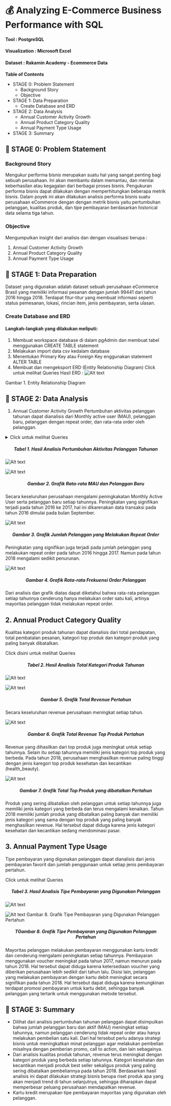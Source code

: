 # 💰 Analyzing E-Commerce Business Performance with SQL

#### Tool : PostgreSQL
#### Visualization : Microsoft Excel
#### Dataset : Rakamin Academy - Ecommerce Data


**Table of Contents**

- STAGE 0: Problem Statement
    - Background Story
    - Objective
- STAGE 1: Data Preparation
    - Create Database and ERD
- STAGE 2: Data Analysis
    - Annual Customer Activity Growth
    - Annual Product Category Quality
    - Annual Payment Type Usage
- STAGE 3: Summary


## 📂 STAGE 0: Problem Statement
### Background Story
Mengukur performa bisnis merupakan suatu hal yang sangat penting bagi sebuah perusahaan. Ini akan membantu dalam memantau, dan menilai keberhasilan atau kegagalan dari berbagai proses bisnis. Pengukuran performa bisnis dapat dilakukan dengan memperhitungkan beberapa metrik bisnis. Dalam poyek ini akan dilakukan analisis performa bisnis suatu perusahaan eCommerce dengan dengan metrik bisnis yaitu pertumbuhan pelanggan, kualitas produk, dan tipe pembayaran berdasarkan historical data selama tiga tahun.

### Objective
Mengumpulkan insight dari analisis dan dengan visualisasi berupa :

1.  Annual Customer Activity Growth
2. Annual Product Category Quality
3. Annual Payment Type Usage


## 📂 STAGE 1: Data Preparation
Dataset yang digunakan adalah dataset sebuah perusahaan eCommerce Brasil yang memiliki informasi pesanan dengan jumlah 99441 dari tahun 2016 hingga 2018. Terdapat fitur-titur yang membuat informasi seperti status pemesanan, lokasi, rincian item, jenis pembayaran, serta ulasan.

### Create Database and ERD
#### Langkah-langkah yang dilakukan meliputi:

1. Membuat workspace database di dalam pgAdmin dan membuat tabel menggunakan CREATE TABLE statement
2. Melakukan import data csv kedalam database
3. Menentukan Primary Key atau Foreign Key enggunakan statement ALTER TABLE
4. Membuat dan mengeksport ERD (Entity Relationship Diagram)
Click untuk melihat Queries
Hasil ERD :
![Alt text](https://github.com/imalfunadam/Analyzing-eCommerce-Business-Performance-with-SQL/blob/main/assets/DesignDB.png?raw=true)




Gambar 1. Entity Relationship Diagram



## 📂 STAGE 2: Data Analysis
1. Annual Customer Activity Growth
Pertumbuhan aktivitas pelanggan tahunan dapat dianalisis dari Monthly active user (MAU), pelanggan baru, pelanggan dengan repeat order, dan rata-rata order oleh pelanggan.


<details>
  <summary>Click untuk melihat Queries</summary>
<pre class="language-pgsql">
```.pgsql
-- Ini adalah contoh query SQL
--1 Menampilkan rata-rata jumlah customer aktif bulanan (monthly active user) untuk setiap tahun
SELECT year, FLOOR(AVG(customer_total)) AS avg_mau
FROM (
  SELECT 
  	date_part('year', od.order_purchase_timestamp) AS year,
  	date_part('month', od.order_purchase_timestamp) AS month,
  	COUNT(DISTINCT cd.customer_unique_id) AS customer_total
  FROM orders_dataset AS od
  JOIN customers_dataset AS cd
  	ON cd.customer_id = od.customer_id
  GROUP BY 1, 2
  ) AS sub
GROUP BY 1
ORDER BY 1;
```.pgsql
</pre></details>

<h5 align="center">Tabel 1. Hasil Analisis Pertumbuhan Aktivitas Pelanggan Tahunan</h5>

![Alt text](https://github.com/imalfunadam/Analyzing-eCommerce-Business-Performance-with-SQL/blob/main/assets/Hasil%20Analisis%20Pertumbuhan%20Aktivitas%20Pelanggan%20Tahunan.png?raw=true)



![Alt text](https://github.com/imalfunadam/Analyzing-eCommerce-Business-Performance-with-SQL/blob/main/assets/Grafik%20Rata-rata%20MAU%20dan%20Pelanggan%20Baru.png?raw=true)
<h5 align="center">Gambar 2. Grafik Rata-rata MAU dan Pelanggan Baru</h5>

Secara keseluruhan perusahaan mengalami peningkakatan Monthly Active User serta pelanggan baru setiap tahunnya. Peningkatan yang signifikan terjadi pada tahun 2016 ke 2017, hal ini dikarenakan data transaksi pada tahun 2016 dimulai pada bulan September.



![Alt text](https://github.com/imalfunadam/Analyzing-eCommerce-Business-Performance-with-SQL/blob/main/assets/Grafik%20Jumlah%20Pelanggan%20yang%20Melakukan%20Repeat%20Order.png?raw=true)
<h5 align="center">Gambar 3. Grafik Jumlah Pelanggan yang Melakukan Repeat Order</h5>

Peningkatan yang signifikan juga terjadi pada jumlah pelanggan yang melakukan repeat order pada tahun 2016 hingga 2017. Namun pada tahun 2018 mengalami sedikit penurunan.



![Alt text](https://github.com/imalfunadam/Analyzing-eCommerce-Business-Performance-with-SQL/blob/main/assets/Grafik%20Rata-rata%20Frekuensi%20Order%20Pelanggan.png?raw=true)
<h5 align="center">Gambar 4. Grafik Rata-rata Frekuensi Order Pelanggan</h5>

Dari analisis dan grafik diatas dapat diketahui bahwa rata-rata pelanggan setiap tahunnya cenderung hanya melakukan order satu kali, artinya mayoritas pelanggan tidak melakukan repeat order.


## 2. Annual Product Category Quality
Kualitas kategori produk tahunan dapat dianalisis dari total pendapatan, total pembatalan pesanan, kategori top produk dan kategori produk yang paling banyak dibatalkan.

Click disini untuk melihat Queries
<h5 align="center">Tabel 2. Hasil Analisis Total Kategori Produk Tahunan</h5>

![Alt text](https://github.com/imalfunadam/Analyzing-eCommerce-Business-Performance-with-SQL/blob/main/assets/Hasil%20Analisis%20Total%20Kategori%20Produk%20Tahunan.png?raw=true)

![Alt text](https://github.com/imalfunadam/Analyzing-eCommerce-Business-Performance-with-SQL/blob/main/assets/Grafik%20Total%20Revenue%20Pertahun.png?raw=true)
<h5 align="center">Gambar 5. Grafik Total Revenue Pertahun</h5>

Secara keseluruhan revenue perusahaan meningkat setiap tahun.



![Alt text](https://github.com/imalfunadam/Analyzing-eCommerce-Business-Performance-with-SQL/blob/main/assets/Grafik%20Total%20Revenue%20Top%20Produk%20Pertahun.png?raw=true)
<h5 align="center">Gambar 6. Grafik Total Revenue Top Produk Pertahun</h5>

Revenue yang dihasilkan dari top produk juga meningkat untuk setiap tahunnya. Selain itu setiap tahunnya memiliki jenis kategori top produk yang berbeda. Pada tahun 2018, perusahaan menghasilkan revenue paling tinggi dengan jenis karegori top produk kesehatan dan kecantikan (health_beauty).



![Alt text](https://github.com/imalfunadam/Analyzing-eCommerce-Business-Performance-with-SQL/blob/main/assets/Grafik%20Total%20Top%20Produk%20yang%20dibatalkan%20Pertahun.png?raw=true)
<h5 align="center">Gambar 7. Grafik Total Top Produk yang dibatalkan Pertahun</h5>

Produk yang sering dibatalkan oleh pelanggan untuk setiap tahunnya juga memiliki jenis kategori yang berbeda dan terus mengalami kenaikan. Tahun 2018 memiliki jumlah produk yang dibatalkan paling banyak dan memiliki jenis kategori yang sama dengan top produk yang paling banyak menghasilkan revenue. Hal tersebut dapat diduga karena jenis kategori kesehatan dan kecantikan sedang mendominasi pasar.


## 3. Annual Payment Type Usage
Tipe pembayaran yang digunakan pelanggan dapat dianalisis dari jenis pembayaran favorit dan jumlah penggunaan untuk setiap jenis pembayaran pertahun.

Click untuk melihat Queries
<h5 align="center">Tabel 3. Hasil Analisis Tipe Pembayaran yang Digunakan Pelanggan</h5>

![Alt text](https://github.com/imalfunadam/Analyzing-eCommerce-Business-Performance-with-SQL/blob/main/assets/Hasil%20Analisis%20Tipe%20Pembayaran%20yang%20Digunakan%20Pelanggan.png?raw=true)

![Alt text](https://github.com/imalfunadam/Analyzing-eCommerce-Business-Performance-with-SQL/blob/main/assets/Grafik%20Tipe%20Pembayaran%20yang%20Digunakan%20Pelanggan%20Pertahun.png?raw=true)
Gambar 8. Grafik Tipe Pembayaran yang Digunakan Pelanggan Pertahun<h5 align="center">TGambar 8. Grafik Tipe Pembayaran yang Digunakan Pelanggan Pertahun</h5>

Mayoritas pelanggan melakukan pembayaran menggunakan kartu kredit dan cenderung mengalami peningkatan setiap tahunnya. Pembayaran menggunakan voucher meningkat pada tahun 2017, namun menurun pada tahun 2018. Hal tersebut dapat diduga karena ketersediaan voucher yang diberikan perusahaan lebih sedikit dari tahun lalu. Disisi lain, pelanggan yang melakukan pembayaran dengan kartu debit meningkat secara signifikan pada tahun 2018. Hal tersebut dapat diduga karena kemungkinan terdapat promosi pembayaran untuk kartu debit, sehingga banyak pelanggan yang tertarik untuk menggunakan metode tersebut.


## 📂 STAGE 3: Summary
- Dilihat dari analisis pertumbuhan tahunan pelanggan dapat disimpulkan bahwa jumlah pelanggan baru dan aktif (MAU) meningkat setiap tahunnya, namun pelanggan cenderung tidak repeat order atau hanya melakukan pembelian satu kali. Dari hal tersebut perlu adanya strategi bisnis untuk meningkatkan minat pelanggan agar melakukan pembelian misalnya dengan pemberian promo, call to action, dan lain sebagainya.
- Dari analisis kualitas produk tahunan, revenue terus meningkat dengan kategori produk yang berbeda setiap tahunnya. Kategori kesehatan dan kecantikan menjadi produk best seller sekaligus produk yang paling sering dibatalkan pembeliannya pada tahun 2018. Berdasarkan hasil analisis ini dapat dilakukan strategi bisnis berupa riset produk apa yang akan menjadi trend di tahun selanjutnya, sehingga diharapkan dapat memperbesar peluang perusahaan mendapatkan revenue.
- Kartu kredit merupakan tipe pembayaran mayoritas yang digunakan oleh pelanggan.